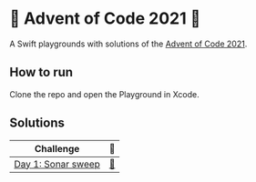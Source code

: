 # :christmas_tree: Advent of Code 2021 :santa:

A Swift playgrounds with solutions of the [Advent of Code 2021](https://adventofcode.com/2021/).

## How to run

Clone the repo and open the Playground in Xcode.

## Solutions

| Challenge | :closed_book: |
| --------- | -------- |
| [Day 1: Sonar sweep](https://adventofcode.com/2021/day/1) | [:page_with_curl:](Advent%20of%20Code%202021.playground/Pages/Day%201.xcplaygroundpage/Contents.swift) |
